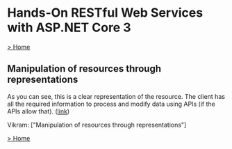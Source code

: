 # Hands-On RESTful Web Services with ASP.NET Core 3

[> Home](../README.md)
## Manipulation of resources through representations



As you can see, this is a clear representation of the resource. The client has all the required information to process and modify data using APIs (if the APIs allow that). ([link](https://learning.oreilly.com/library/view/-/9781789537611/2b96e61a-5db4-4686-887a-79291570d742.xhtml#b6d56b58-db3e-42ac-9e16-8c3384965be9))


Vikram: ["Manipulation of resources through representations"]

[> Home](../README.md)